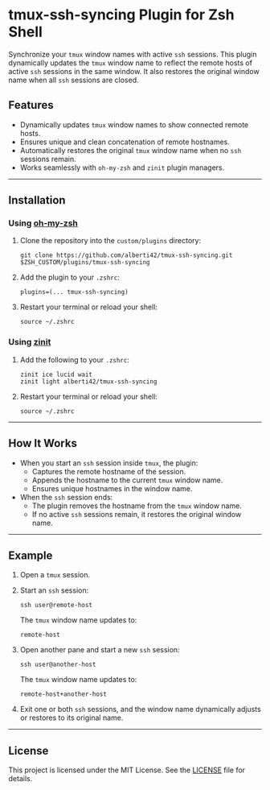 # tmux-ssh-syncing Plugin for Zsh Shell

Synchronize your `tmux` window names with active `ssh` sessions. This plugin dynamically updates the `tmux` window name to reflect the remote hosts of active `ssh` sessions in the same window. It also restores the original window name when all `ssh` sessions are closed.

## Features

- Dynamically updates `tmux` window names to show connected remote hosts.
- Ensures unique and clean concatenation of remote hostnames.
- Automatically restores the original `tmux` window name when no `ssh` sessions remain.
- Works seamlessly with `oh-my-zsh` and `zinit` plugin managers.

---

## Installation

### Using [oh-my-zsh](https://ohmyz.sh)

1. Clone the repository into the `custom/plugins` directory:
   ```
   git clone https://github.com/alberti42/tmux-ssh-syncing.git $ZSH_CUSTOM/plugins/tmux-ssh-syncing
   ```

2. Add the plugin to your `.zshrc`:
   ```
   plugins=(... tmux-ssh-syncing)
   ```

3. Restart your terminal or reload your shell:
   ```
   source ~/.zshrc
   ```

### Using [zinit](https://github.com/zdharma-continuum/zinit)

1. Add the following to your `.zshrc`:
   ```
   zinit ice lucid wait
   zinit light alberti42/tmux-ssh-syncing
   ```

2. Restart your terminal or reload your shell:
   ```
   source ~/.zshrc
   ```

---

## How It Works

- When you start an `ssh` session inside `tmux`, the plugin:
  - Captures the remote hostname of the session.
  - Appends the hostname to the current `tmux` window name.
  - Ensures unique hostnames in the window name.
- When the `ssh` session ends:
  - The plugin removes the hostname from the `tmux` window name.
  - If no active `ssh` sessions remain, it restores the original window name.

---

## Example

1. Open a `tmux` session.
2. Start an `ssh` session:
   ```
   ssh user@remote-host
   ```
   The `tmux` window name updates to:
   ```
   remote-host
   ```

3. Open another pane and start a new `ssh` session:
   ```
   ssh user@another-host
   ```
   The `tmux` window name updates to:
   ```
   remote-host+another-host
   ```

4. Exit one or both `ssh` sessions, and the window name dynamically adjusts or restores to its original name.

---

## License

This project is licensed under the MIT License. See the [LICENSE](LICENSE) file for details.
